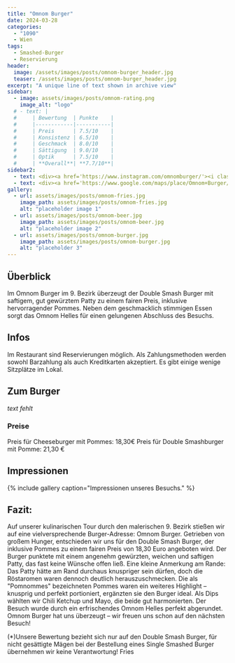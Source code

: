 ```yaml
---
title: "Omnom Burger"
date: 2024-03-28
categories:
  - "1090"
  - Wien
tags:
  - Smashed-Burger
  - Reservierung
header:
  image: /assets/images/posts/omnom-burger_header.jpg
  teaser: /assets/images/posts/omnom-burger_header.jpg
excerpt: "A unique line of text shown in archive view"
sidebar:
  - image: assets/images/posts/omnom-rating.png
    image_alt: "logo"
  # - text: |
  #     | Bewertung  | Punkte    |
  #     |------------|-----------|
  #     | Preis      | 7.5/10    |
  #     | Konsistenz | 6.5/10    |
  #     | Geschmack  | 8.0/10    |
  #     | Sättigung  | 9.0/10    |
  #     | Optik      | 7.5/10    |
  #     | **Overall**| **7.7/10**|
sidebar2:
  - text: <div><a href='https://www.instagram.com/omnomburger/'><i class='fab fa-instagram'></i> Instagram</a>
  - text: <div><a href='https://www.google.com/maps/place/Omnom+Burger/@48.2260784,16.3461829,17z/data=!3m1!4b1!4m6!3m5!1s0x476d078848f45213:0xcda53da08701492b!8m2!3d48.2260785!4d16.3507963!16s%2Fg%2F11gy7fy3mb?entry=ttu'><i class='fas fa-map-marker-alt'></i> Google Maps</a>
gallery:
  - url: assets/images/posts/omnom-fries.jpg
    image_path: assets/images/posts/omnom-fries.jpg
    alt: "placeholder image 1"
  - url: assets/images/posts/omnom-beer.jpg
    image_path: assets/images/posts/omnom-beer.jpg
    alt: "placeholder image 2"
  - url: assets/images/posts/omnom-burger.jpg
    image_path: assets/images/posts/omnom-burger.jpg
    alt: "placeholder 3"
---
```


## Überblick
Im Omnom Burger im 9. Bezirk überzeugt der Double Smash Burger mit saftigem, gut gewürztem Patty zu einem fairen Preis, inklusive hervorragender Pommes. Neben dem geschmacklich stimmigen Essen sorgt das Omnom Helles für einen gelungenen Abschluss des Besuchs.

## Infos
Im Restaurant sind Reservierungen möglich. Als Zahlungsmethoden werden sowohl Barzahlung als auch Kreditkarten akzeptiert. Es gibt einige wenige Sitzplätze im Lokal.

## Zum Burger
*text fehlt*

### Preise
Preis für Cheeseburger mit Pommes: 18,30€
Preis für Double Smashburger mit Pomme: 21,30 €

## Impressionen

{% include gallery caption="Impressionen unseres Besuchs." %}

## Fazit:
Auf unserer kulinarischen Tour durch den malerischen 9. Bezirk stießen wir auf eine vielversprechende Burger-Adresse: Omnom Burger. Getrieben von großem Hunger, entschieden wir uns für den Double Smash Burger, der inklusive Pommes zu einem fairen Preis von 18,30 Euro angeboten wird. Der Burger punktete mit einem angenehm gewürzten, weichen und saftigen Patty, das fast keine Wünsche offen ließ. Eine kleine Anmerkung am Rande: Das Patty hätte am Rand durchaus knuspriger sein dürfen, doch die Röstaromen waren dennoch deutlich herauszuschmecken.
Die als "Pomnommes" bezeichneten Pommes waren ein weiteres Highlight – knusprig und perfekt portioniert, ergänzten sie den Burger ideal. Als Dips wählten wir Chili Ketchup und Mayo, die beide gut harmonierten. Der Besuch wurde durch ein erfrischendes Omnom Helles perfekt abgerundet. Omnom Burger hat uns überzeugt – wir freuen uns schon auf den nächsten Besuch!

(*)Unsere Bewertung bezieht sich nur auf den Double Smash Burger, für nicht gesättigte Mägen bei der Bestellung eines Single Smashed Burger übernehmen wir keine Verantwortung!
Fries

